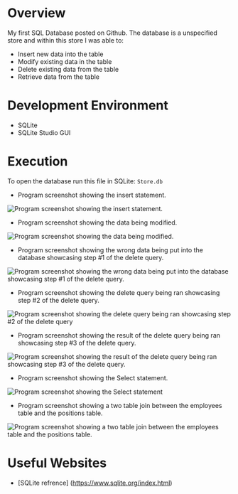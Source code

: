 # Overview
My first SQL Database posted on Github. The database is a unspecified store and within this store I was able to:
* Insert new data into the table
* Modify existing data in the table
* Delete existing data from the table 
* Retrieve data from the table 

# Development Environment

* SQLite
* SQLite Studio GUI

# Execution

To open the database run this file in SQLite: `Store.db`

* Program screenshot showing the insert statement.

![Program screenshot showing the insert statement.](Insert_Statement.png)

* Program screenshot showing the data being modified.

![Program screenshot showing the data being modified.](Update_Statement.png)

* Program screenshot showing the wrong data being put into the database showcasing step #1 of the delete query.

![Program screenshot showing the wrong data being put into the database showcasing step #1 of the delete query.](Delete_Statement_1.png)

* Program screenshot showing the delete query being ran showcasing step #2 of the delete query.

![Program screenshot showing the delete query being ran showcasing step #2 of the delete query](Delete_Statement_2.png)

* Program screenshot showing the result of the delete query being ran showcasing step #3 of the delete query.

![Program screenshot showing the result of the delete query being ran showcasing step #3 of the delete query.](Delete_Statement_3.png)

* Program screenshot showing the Select statement.

![Program screenshot showing the Select statement](Select_Statement.png)

* Program screenshot showing a two table join between the employees table and the positions table.

![Program screenshot showing a two table join between the employees table and the positions table.](Two_table_join.png)

# Useful Websites

* [SQLite refrence] (https://www.sqlite.org/index.html)
